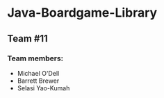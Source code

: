 # Java-Boardgame-Library



## Team #11



### Team members:
* Michael O'Dell
* Barrett Brewer
* Selasi Yao-Kumah 
